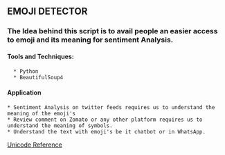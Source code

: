 ## EMOJI DETECTOR

### The Idea behind this script is to avail people an easier access to emoji and its meaning for sentiment Analysis.

#### Tools and Techniques:

      * Python 
      * BeautifulSoup4

#### Application 
    
    * Sentiment Analysis on twitter feeds requires us to understand the meaning of the emoji's
    * Review comment on Zomato or any other platform requires us to understand the meaning of symbols.
    * Understand the text with emoji's be it chatbot or in WhatsApp.

[Unicode Reference](www.unicode.org/emoji/charts/full-emoji-list.html)
